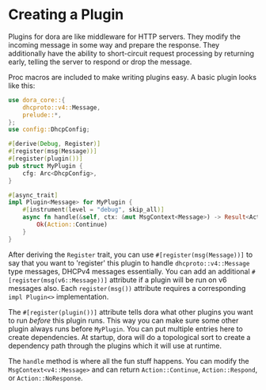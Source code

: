 # Creating a Plugin

Plugins for dora are like middleware for HTTP servers. They modify the incoming message in some way and prepare the response. They additionally have the ability to short-circuit request processing by returning early, telling the server to respond or drop the message.

Proc macros are included to make writing plugins easy. A basic plugin looks like this:

```rust
use dora_core::{
    dhcproto::v4::Message,
    prelude::*,
};
use config::DhcpConfig;

#[derive(Debug, Register)]
#[register(msg(Message))]
#[register(plugin())]
pub struct MyPlugin {
    cfg: Arc<DhcpConfig>,
}

#[async_trait]
impl Plugin<Message> for MyPlugin {
    #[instrument(level = "debug", skip_all)]
    async fn handle(&self, ctx: &mut MsgContext<Message>) -> Result<Action> {
        Ok(Action::Continue)
    }
}
```

After deriving the `Register` trait, you can use `#[register(msg(Message))]` to say that you want to 'register' this plugin to handle `dhcproto::v4::Message` type messages, DHCPv4 messages essentially. You can add an additional `#[register(msg(v6::Message))]` attribute if a plugin will be run on v6 messages also. Each `register(msg())` attribute requires a corresponding `impl Plugin<>` implementation.

The `#[register(plugin())]` attribute tells dora what other plugins you want to run _before_ this plugin runs. This way you can make sure some other plugin always runs before `MyPlugin`. You can put multiple entries here to create dependencies. At startup, dora will do a topological sort to create a dependency path through the plugins which it will use at runtime.

The `handle` method is where all the fun stuff happens. You can modify the `MsgContext<v4::Message>` and can return `Action::Continue`, `Action::Respond`, or `Action::NoResponse`.

